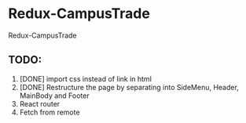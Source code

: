 # Redux-CampusTrade
Redux-CampusTrade

## TODO:
1. [DONE] import css instead of link in html
2. [DONE] Restructure the page by separating into SideMenu, Header, MainBody and Footer
3. React router
4. Fetch from remote